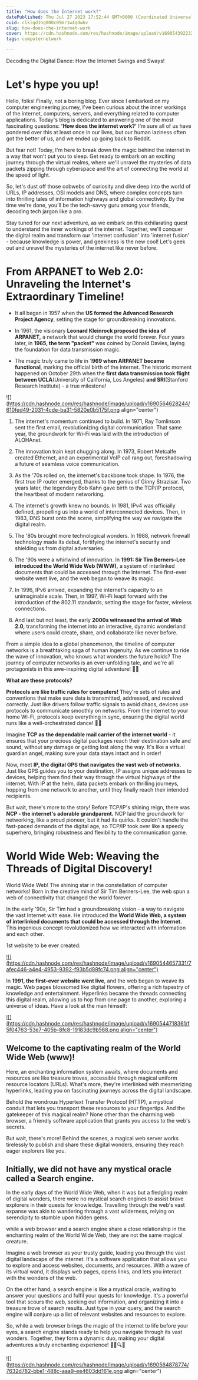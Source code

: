 ```yaml
---
title: "How does the Internet work?"
datePublished: Thu Jul 27 2023 17:52:44 GMT+0000 (Coordinated Universal Time)
cuid: clklgd1hg000c09mr1w4qdw6v
slug: how-does-the-internet-work
cover: https://cdn.hashnode.com/res/hashnode/image/upload/v1690543922329/cbb9d0c0-eada-43bb-94f9-ca2ebe3ed224.png
tags: computernetwork

---
```


Decoding the Digital Dance: How the Internet Swings and Sways!

# Let's hype you up!

Hello, folks! Finally, not a boring blog. Ever since I embarked on my computer engineering journey, I've been curious about the inner workings of the internet, computers, servers, and everything related to computer applications. Today's blog is dedicated to answering one of the most fascinating questions: **'How does the internet work?'** I'm sure all of us have pondered over this at least once in our lives, but our human laziness often got the better of us, and we ended up going back to Reddit.

But fear not! Today, I'm here to break down the magic behind the internet in a way that won't put you to sleep. Get ready to embark on an exciting journey through the virtual realms, where we'll unravel the mysteries of data packets zipping through cyberspace and the art of connecting the world at the speed of light.

So, let's dust off those cobwebs of curiosity and dive deep into the world of URLs, IP addresses, OSI models and DNS, where complex concepts turn into thrilling tales of information highways and global connectivity. By the time we're done, you'll be the tech-savvy guru among your friends, decoding tech jargon like a pro.

Stay tuned for our next adventure, as we embark on this exhilarating quest to understand the inner workings of the internet. Together, we'll conquer the digital realm and transform our 'internet confusion' into 'internet fusion' - because knowledge is power, and geekiness is the new cool! Let's geek out and unravel the mysteries of the internet like never before.

# From ARPANET to Web 2.0: Unraveling the Internet's Extraordinary Timeline!

* It all began in 1957 when the **US formed the Advanced Research Project Agency**, setting the stage for groundbreaking innovations.
    
* In 1961, the visionary **Leonard Kleinrock proposed the idea of ARPANET,** a network that would change the world forever. Four years later, in **1965, the term "packet"** was coined by Donald Davies, laying the foundation for data transmission magic.
    
* The magic truly came to life in 1**969 when ARPANET became functional**, marking the official birth of the internet. The historic moment happened on October 29th when the **first data transmission took flight between UCLA**(University of California, Los Angeles) **and SRI**(Stanford Research Institute) - a true milestone!
    

![](https://cdn.hashnode.com/res/hashnode/image/upload/v1690564628244/610fed49-2031-4cde-ba31-5820e0b5175f.png align="center")

1. The internet's momentum continued to build. In 1971, Ray Tomlinson sent the first email, revolutionizing digital communication. That same year, the groundwork for Wi-Fi was laid with the introduction of ALOHAnet.
    
2. The innovation train kept chugging along. In 1973, Robert Metcalfe created Ethernet, and an experimental VoIP call rang out, foreshadowing a future of seamless voice communication.
    
3. As the '70s rolled on, the internet's backbone took shape. In 1976, the first true IP router emerged, thanks to the genius of Ginny Strazisar. Two years later, the legendary Bob Kahn gave birth to the TCP/IP protocol, the heartbeat of modern networking.
    
4. The internet's growth knew no bounds. In 1981, IPv4 was officially defined, propelling us into a world of interconnected devices. Then, in 1983, DNS burst onto the scene, simplifying the way we navigate the digital realm.
    
5. The '80s brought more technological wonders. In 1988, network firewall technology made its debut, fortifying the internet's security and shielding us from digital adversaries.
    
6. The '90s were a whirlwind of innovation. In **1991: Sir Tim Berners-Lee introduced the World Wide Web (WWW),** a system of interlinked documents that could be accessed through the Internet. The first-ever website went live, and the web began to weave its magic.
    
7. In 1996, IPv6 arrived, expanding the internet's capacity to an unimaginable scale. Then, in 1997, Wi-Fi leapt forward with the introduction of the 802.11 standards, setting the stage for faster, wireless connections.
    
8. And last but not least, the early **2000s witnessed the arrival of Web 2.0,** transforming the internet into an interactive, dynamic wonderland where users could create, share, and collaborate like never before.
    

From a simple idea to a global phenomenon, the timeline of computer networks is a breathtaking saga of human ingenuity. As we continue to ride the wave of innovation, who knows what wonders the future holds? The journey of computer networks is an ever-unfolding tale, and we're all protagonists in this awe-inspiring digital adventure! 🚀🌐

**What are these protocols?**

**Protocols are like traffic rules for computers! T**hey're sets of rules and conventions that make sure data is transmitted, addressed, and received correctly. Just like drivers follow traffic signals to avoid chaos, devices use protocols to communicate smoothly on networks. From the internet to your home Wi-Fi, protocols keep everything in sync, ensuring the digital world runs like a well-orchestrated dance! 🚀🌐

Imagine **TCP as the dependable mail carrier of the internet world** - it ensures that your precious digital packages reach their destination safe and sound, without any damage or getting lost along the way. It's like a virtual guardian angel, making sure your data stays intact and in order!

Now, meet **IP, the digital GPS that navigates the vast web of networks**. Just like GPS guides you to your destination, IP assigns unique addresses to devices, helping them find their way through the virtual highways of the internet. With IP at the helm, data packets embark on thrilling journeys, hopping from one network to another, until they finally reach their intended recipients.

But wait, there's more to the story! Before TCP/IP's shining reign, there was **NCP - the internet's adorable grandparent.** NCP laid the groundwork for networking, like a proud pioneer, but it had its quirks. It couldn't handle the fast-paced demands of the digital age, so TCP/IP took over like a speedy superhero, bringing robustness and flexibility to the communication game.

# World Wide Web: Weaving the Threads of Digital Discovery!

World Wide Web! The shining star in the constellation of computer networks! Born in the creative mind of Sir Tim Berners-Lee, the web spun a web of connectivity that changed the world forever.

In the early '90s, Sir Tim had a groundbreaking vision - a way to navigate the vast Internet with ease. He introduced the **World Wide Web, a system of interlinked documents that could be accessed through the Internet**. This ingenious concept revolutionized how we interacted with information and each other.

1st website to be ever created:

[![](https://cdn.hashnode.com/res/hashnode/image/upload/v1690544657331/7afec446-a4e4-4953-9392-f93b5d88fc74.png align="center")](http://info.cern.ch/hypertext/WWW/TheProject.html)

In **1991, the first-ever website went live**, and the web began to weave its magic. Web pages blossomed like digital flowers, offering a rich tapestry of knowledge and entertainment. Hyperlinks became the threads connecting this digital realm, allowing us to hop from one page to another, exploring a universe of ideas. Have a look at the man himself:

[![](https://cdn.hashnode.com/res/hashnode/image/upload/v1690544718361/f5f04763-53e7-405b-8fc8-19183dc9b568.png align="center")](https://home.web.cern.ch/science/computing/birth-web)

## Welcome to the captivating realm of the World Wide Web (www)!

Here, an enchanting information system awaits, where documents and resources are like treasure troves, accessible through magical uniform resource locators (URLs). What's more, they're interlinked with mesmerizing hyperlinks, leading you on fascinating journeys across the digital landscape.

Behold the wondrous Hypertext Transfer Protocol (HTTP), a mystical conduit that lets you transport these resources to your fingertips. And the gatekeeper of this magical realm? None other than the charming web browser, a friendly software application that grants you access to the web's secrets.

But wait, there's more! Behind the scenes, a magical web server works tirelessly to publish and share these digital wonders, ensuring they reach eager explorers like you.

## Initially, we did not have any mystical oracle called a **Search engine.**

In the early days of the World Wide Web, when it was but a fledgling realm of digital wonders, there were no mystical search engines to assist brave explorers in their quests for knowledge. Travelling through the web's vast expanse was akin to wandering through a vast wilderness, relying on serendipity to stumble upon hidden gems.

while a web browser and a search engine share a close relationship in the enchanting realm of the World Wide Web, they are not the same magical creature.

Imagine a web browser as your trusty guide, leading you through the vast digital landscape of the internet. It's a software application that allows you to explore and access websites, documents, and resources. With a wave of its virtual wand, it displays web pages, opens links, and lets you interact with the wonders of the web.

On the other hand, a search engine is like a mystical oracle, waiting to answer your questions and fulfil your quests for knowledge. It's a powerful tool that scours the web, seeking out information, and organizing it into a treasure trove of search results. Just type in your query, and the search engine will conjure up a list of relevant websites and resources to explore.

So, while a web browser brings the magic of the internet to life before your eyes, a search engine stands ready to help you navigate through its vast wonders. Together, they form a dynamic duo, making your digital adventures a truly enchanting experience! 🕵️‍♂️🔍🌐

![](https://cdn.hashnode.com/res/hashnode/image/upload/v1690564878774/7632d782-bbe1-488c-aaa9-ee4603dd161e.png align="center")